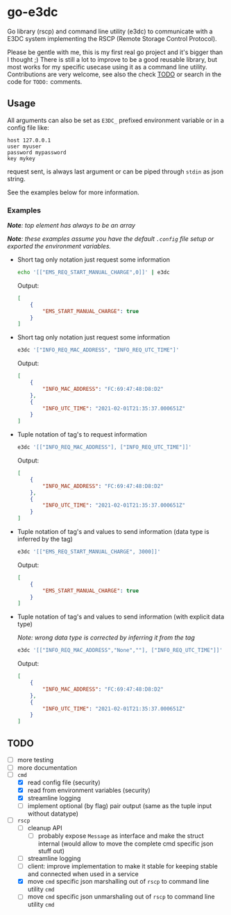 # go-e3dc

Go library (rscp) and command line utility (e3dc) to communicate with a E3DC system implementing the RSCP (Remote Storage Control Protocol).

Please be gentle with me, this is my first real go project and it's bigger than I thought ;)
There is still a lot to improve to be a good reusable library, but most works for my specific usecase using it as a command line utility.
Contributions are very welcome, see also the check [TODO](#TODO) or search in the code for `TODO:` comments.

## Usage

All arguments can also be set as `E3DC_` prefixed environment variable or in a config file like:
```
host 127.0.0.1
user myuser
password mypassword
key mykey
```

request sent, is always last argument or can be piped through `stdin` as json string.

See the examples below for more information.


### Examples

***Note**: top element has always to be an array*

***Note**: these examples assume you have the default `.config` file setup or exported the environment variables.*

* Short tag only notation just request some information
    ```sh
    echo '[["EMS_REQ_START_MANUAL_CHARGE",0]]' | e3dc
    ```
    Output:
    ```json
    [
        {
            "EMS_START_MANUAL_CHARGE": true
        }
    ]
    ```

* Short tag only notation just request some information
    ```sh
    e3dc '["INFO_REQ_MAC_ADDRESS", "INFO_REQ_UTC_TIME"]'
    ```
    Output:
    ```json
    [
        {
            "INFO_MAC_ADDRESS": "FC:69:47:48:D8:D2"
        },
        {
            "INFO_UTC_TIME": "2021-02-01T21:35:37.000651Z"
        }
    ]
    ```

* Tuple notation of tag's to request information
    ```sh
    e3dc '[["INFO_REQ_MAC_ADDRESS"], ["INFO_REQ_UTC_TIME"]]'
    ```
    Output:
    ```json
    [
        {
            "INFO_MAC_ADDRESS": "FC:69:47:48:D8:D2"
        },
        {
            "INFO_UTC_TIME": "2021-02-01T21:35:37.000651Z"
        }
    ]
    ```

* Tuple notation of tag's and values to send information (data type is inferred by the tag)
    ```sh
    e3dc '[["EMS_REQ_START_MANUAL_CHARGE", 3000]]'
    ```
    Output:
    ```json
    [
        {
            "EMS_START_MANUAL_CHARGE": true
        }
    ]
    ```
* Tuple notation of tag's and values to send information (with explicit data type)
  
    *Note: wrong data type is corrected by inferring it from the tag*
    ```sh
    e3dc '[["INFO_REQ_MAC_ADDRESS","None",""], ["INFO_REQ_UTC_TIME"]]'
    ```
    Output:
    ```json
    [
        {
            "INFO_MAC_ADDRESS": "FC:69:47:48:D8:D2"
        },
        {
            "INFO_UTC_TIME": "2021-02-01T21:35:37.000651Z"
        }
    ]
    ```

## TODO
 - [ ] more testing
 - [ ] more documentation
 - [ ] `cmd`
   - [x] read config file (security)
   - [x] read from environment variables (security)
   - [x] streamline logging 
   - [ ] implement optional (by flag) pair output (same as the tuple input without datatype)
 - [ ] `rscp`
   - [ ] cleanup API
     - [ ] probably expose `Message` as interface and make the struct internal (would allow to move the complete cmd specific json stuff out)
   - [ ] streamline logging
   - [ ] client: improve implementation to make it stable for keeping stable and connected when used in a service
   - [x] move `cmd` specific json marshalling out of `rscp` to command line utility `cmd`
   - [ ] move `cmd` specific json unmarshaling out of `rscp` to command line utility `cmd`